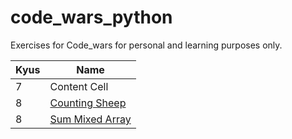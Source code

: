 # code_wars_python

Exercises for Code_wars for personal and learning purposes only. 

| Kyus | Name |
| ------------- | ------------- |
| 7 | Content Cell  |
| 8 | [Counting Sheep](https://github.com/LBarrioVe/code_wars_python/tree/main/8kyu) |
| 8  | [Sum Mixed Array](https://github.com/LBarrioVe/code_wars_python/new/main/8kyu)  |


